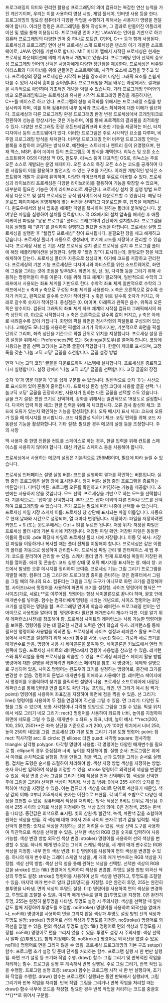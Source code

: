 프로그래밍의 의미와 편리한 활용성
프로그래밍의 의미
컴퓨터는 복잡한 연산 능력을 가진 계산기이며, 우리는 이를 사용하여 영상 시청, 게임 플레이, 인터넷 사용 등을 한다.
프로그래밍의 필요성
컴퓨터가 다양한 작업을 수행하기 위해서는 사용자가 명령을 전달해야 합니다.
이러한 명령은 프로그래밍을 통해 작성되며, 그 결과로 만들어진 어플리케이션 및 앱을 통해 이용됩니다.
프로그래밍 언어 기반
‘JAVA’라는 언어를 기반으로 하고 컴퓨터 프로그래밍의 다양한 언어 중 하나로 포트란, C언어, C++ 등과 함께 사용된다.
프로세싱과 프로그래밍 언어 선택
프로세싱 소개
프로세싱은 댄스와 이가 개발한 소프트웨어로, JAVA 언어를 기반으로 합니다.
MIT 미디어 랩에서 시작된 프로세싱은 현재는 프로세싱 파운데이션에 의해 계속해서 개발되고 있습니다.
프로그래밍 언어 선택의 중요성
프로그래밍 언어의 선택은 사용자에게 다양한 장단점을 제공한다.
프로세싱은 비주얼 아티스트와 디자이너를 위해 만들어진 소프트웨어로, 시각적 요소에 초점을 맞추고 있다.
프로세싱의 장점
프로세싱은 시각적 표현을 강조하여 다양한 그래픽 요소를 손쉽게 다룰 수 있어 시각적 흥미를 끌어냅니다.
프로그래밍을 처음 배우는 과정에서도 결과물을 시각적으로 확인하며 기초적인 개념을 익힐 수 있습니다.
기타 프로그래밍 언어와의 비교
오픈프레임워크는 프로세싱과 유사한 시각적 프로그래밍 환경을 제공하지만, C++를 베이스로 하고 있다.
프로그램의 성능 최적화를 위해서는 프로그래밍 스킬을 향상시켜야 하며, 이를 위해 컴퓨터의 내부 동작과 프로세스 최적화에 대한 이해가 필요하다.
프로세싱과 다른 프로그래밍 환경
프로그래밍 환경 변경
프로세싱에서 프레임워크로 전환하여 성능을 향상시키는 것은 가능하며, 이를 통해 프로젝트의 결과물을 최적화할 수 있다.
다양한 프로그래밍 환경
오픈프레임워크와 비슷한 기능을 제공하는 머신, 터치 디자이너 등의 소프트웨어가 있다.
이러한 프로그램은 주로 시각적인 요소를 다루며, 비주얼 프로그래밍 방식을 채택한다.
비주얼 프로그래밍 언어
비주얼 프로그래밍 언어는 블록을 조합하여 코딩하는 방식으로, 예전에는 스트레치나 엔트리 등이 유명했으며, 현재 맥스, MSP, 퓨어 데이터 등의 프로그램도 이 방식을 채택한다.
리눅스 및 오픈 소스 소프트웨어
OS의 다양성
맥 OS, 윈도우, 리눅스 등이 대표적인 OS로, 리눅스는 주로 오픈 소스로 개발되는 운영 체제이다.
오픈 소스의 특징
오픈 소스는 코드를 공개하여 다른 사람들이 이를 활용하고 발전시킬 수 있는 구조를 가진다.
이러한 개방적인 방식은 소프트웨어 개발과 공유에 유익하며, 다양한 라이브러리를 무료로 이용할 수 있다.
프로세싱과 라이브러리
프로세싱은 다양한 라이브러리를 활용하여 기능을 확장할 수 있으며, 대부분의 필요한 기능은 이미 라이브러리로 제공된다.
프로세싱 설치 및 실행 방법
프로세싱 다운로드 및 설치
프로세싱은 공식 웹사이트에서 다운로드할 수 있습니다.
해당 다운로드 페이지에서 운영체제에 맞는 버전을 선택하고 다운로드한 후, 압축을 해제합니다.
윈도우에서의 설치
압축을 해제한 파일을 복사하여 원하는 폴더에 붙여넣습니다.
붙여넣은 파일을 실행하여 설치를 완료합니다.
맥 OS에서의 설치
압축을 해제한 후 애플리케이션 파일을 "응용 프로그램" 폴더로 드래그하여 간단하게 설치합니다.
프로그램을 처음 실행할 때 "열기"를 클릭하여 실행하고 필요한 설정을 마칩니다.
프로세싱 실행
프로세싱을 실행한 후 "웰컴투 프로세싱" 창이 표시됩니다. 불필요한 창을 체크 해제하고 닫습니다.
프로세싱 폴더가 자동으로 생성되며, 여기에 코드를 저장하고 관리할 수 있습니다.
프로세싱 사용 전 기본 사항
프로세싱 설치 경로
프로세싱 설치 후 프로그램 폴더에 해당 애플리케이션을 실행한다.
실행 후 "웰컴 창"이 표시되는데, 불필요한 창을 체크 해제하여 닫는다.
프로세싱 폴더가 자동으로 생성되며, 여기에 코드를 저장하고 관리한다.
프로세싱의 기본 기능
프로세싱은 디자이너와 아티스트를 위한 소프트웨어로, 화면에 그림을 그리는 것에 초점을 맞추었다.
화면에 점, 선, 원, 다각형 등을 그리기 위해 사용하는 명령어들이 주를 이룬다.
이를 위해 좌표 체계가 필요하며, 일반적으로 수학의 그래프에서 사용되는 좌표 체계를 기반으로 한다.
수학적 좌표 체계
일반적으로 수학의 그래프에서는 x 축과 y 축으로 구성된 좌표 체계를 사용한다.
x 축은 오른쪽으로 갈수록 숫자가 커지고, 왼쪽으로 갈수록 숫자가 작아진다.
y 축은 위로 갈수록 숫자가 커지고, 아래로 갈수록 숫자가 작아진다.
중심점은 (0, 0)이며, 아래쪽과 왼쪽은 음수, 위쪽과 오른쪽은 양수이다.
컴퓨터 그래픽의 좌표 체계
좌표 체계의 시작점
컴퓨터 그래픽에서의 좌측 상단이 (0, 0)으로 시작합니다.
x 축은 오른쪽으로 갈수록 값이 커지고, y 축은 아래로 내려갈수록 값이 커집니다.
화면의 픽셀
화면은 정사각형의 픽셀들로 구성되어 있습니다.
고해상도 모니터를 사용하면 픽셀의 크기가 작아지지만, 기본적으로 화면을 픽셀 단위로 그리며, 좌측 상단을 기준으로 픽셀 단위로 위치를 지정합니다.
프로세싱 설정
환경 설정을 위해서는 Preferences(맥) 또는 Settings(윈도우)를 열어야 합니다.
코딩에 사용되는 글꼴 선택
코딩에는 고정폭 글꼴이 적합합니다.
한글이 제대로 표시되며, 고정폭을 갖춘 '나눔 고딕 코딩' 글꼴을 추천합니다.
글꼴 설정 방법

먼저 '나눔 고딕 코딩' 글꼴을 다운로드하여 시스템에 설치합니다.
프로세싱을 종료하고 다시 실행합니다.
설정 창에서 '나눔 고딕 코딩' 글꼴을 선택합니다.
코딩 글꼴의 장점

숫자 '0'과 영문 대문자 'O'를 쉽게 구분할 수 있습니다.
일반적으로 숫자 '0'는 사선으로 표시되어 있어 혼동이 줄어듭니다.
프로세싱 환경 설정
코딩에 사용할 글꼴 선택: '나눔고딕 코딩' 글꼴을 권장하지만, 사용자가 원하는 다른 글꼴을 선택할 수도 있습니다.
글꼴 크기 설정: 편한 크기로 선택하되, 강좌를 위해서는 일반적으로 18정도로 설정합니다.
다국어 입력 허용 체크: 한글 입력을 위해 꼭 체크합니다.
오류 검사 활성화 체크: 코드에 오류가 있는지 확인하는 기능을 활성화합니다.
오류 메시지 표시 체크: 코드에 오류가 있을 때 메시지를 표시합니다.
코드 자동완성 익히기 체크: 코딩 편의를 위해 코드 자동완성 기능을 활성화합니다.
기타 설정: 필요한 경우 메모리 설정 등을 조정합니다.
주의 사항

맥 사용자 중 한영 전환을 컨트롤 스페이스로 하는 경우, 한글 입력을 위해 컨트롤 스페이스를 사용하지 않아야 합니다. 대신 커맨드 스페이스 등을 사용해야 합니다.

프로세싱에서 사용하는 메모리 설정은 기본적으로 256MB이며, 필요에 따라 늘릴 수 있습니다.

프로세싱 인터페이스 설명
실행 버튼: 코드를 실행하여 결과를 확인하는 버튼입니다. 실행 중인 프로그램은 실행 창에 표시됩니다.
정지 버튼: 실행 중인 프로그램을 종료하는 버튼입니다.
디버깅 버튼: 프로그램 오류를 확인하고 디버깅하는 기능을 제공합니다. 초반에는 사용하지 않을 것입니다.
모드 선택: 프로세싱을 기반으로 하는 모드를 선택합니다. 기본적으로는 '잡아'를 선택합니다.
추가 모드: 잡아 이외의 다른 언어나 모드를 선택하여 프로그래밍할 수 있습니다. 추가 모드는 필요에 따라 나중에 선택할 수 있습니다.
프로세싱 파일 저장
스케치 이름: 프로세싱 창 상단에 표시되는 파일 이름입니다. 자동으로 현재 날짜와 시간으로 설정되며, 열 때마다 변경됩니다.
저장하기: 파일을 저장하려면 커맨드 + S (또는 윈도우에서는 Ctrl + S)를 누르면 됩니다.
저장 위치: 저장된 파일은 프로세싱 폴더 내의 기본 위치에 저장됩니다.
저장된 파일 확인: 저장된 파일은 동일한 이름의 폴더와 .pde 확장자 파일로 프로세싱 폴더 내에 저장됩니다.
이동 및 복사: 저장된 파일을 이동하거나 복사할 때는 폴더 전체를 이동해야 합니다. 프로세싱은 같은 이름의 폴더를 자동으로 생성하여 관리합니다.
프로세싱 파일 관리 및 인터페이스
새 탭 추가: 코드를 분리하여 관리할 수 있음.
스케치 폴더 열기: 현재 프로세싱 파일이 저장된 위치를 열어줌.
에러 및 콘솔창: 코드 실행 상태 및 오류 메시지를 표시하는 창.
에러 창: 코드에서 발생한 오류 메시지를 정리하여 보여줌.
프로세싱 기능: 그림 그리기 프로그램을 개발할 예정.
컴퓨터 그림 그리기와 프로그래밍
종이를 준비하는 것은 컴퓨터에서 그림을 그릴 때의 하나의 요소.
컴퓨터는 그림을 그릴 도구가 아니므로 화면 크기를 결정해야 함.
사이즈(size) 명령어를 사용하여 화면의 크기를 설정함.
사이즈 명령어의 형식은 **사이즈(가로, 세로);**로 이루어짐.
명령어는 항상 세미콜론으로 끝나야 하며, 괄호 안에 매개변수를 넣어줌.
함수는 컴퓨터에게 명령을 내리는 개념으로, 사이즈 명령어는 화면 크기를 설정하는 명령을 함.
프로그래밍 언어의 학습과 레퍼런스
프로그래밍 언어는 언어이므로 사용법을 알아야 함.
명령어마다 필요한 매개변수의 개수가 다름.
이를 알기 위해 레퍼런스(사전)를 참조해야 함.
프로세싱 사이트의 레퍼런스는 사용 가능한 명령어들을 보여줌.
명령어를 찾는 데 필요한 시간과 노력은 언어 학습과 유사.
레퍼런스를 통해 필요한 명령어와 사용법을 익히면 됨.
프로세싱의 사이즈 설정과 레퍼런스 활용
프로세싱에서 사이즈를 설정하기 위해 size() 함수를 사용.
size() 함수는 가로와 세로 크기를 매개변수로 받음.
명령어 사용 시 세미콜론을 붙여야 함.
세미콜론은 키보드에서 엔터 키 왼쪽에 있음.
프로세싱 사이트의 레퍼런스에서 명령어 사용법을 참조할 수 있음.
레퍼런스와 튜토리얼을 통해 프로세싱을 학습할 수 있음.
프로세싱 레퍼런스 페이지 활용 방법
명령어에 대한 설명을 확인하려면 레퍼런스 페이지를 참조.
각 명령어는 예제와 설명으로 구성되어 있음.
사이즈 명령어는 윈도우의 크기를 설정하는 명령어로, 중간에 크기를 변경할 수 없음.
명령어의 문법과 매개변수를 이해하고 사용해야 함.
레퍼런스 페이지에서 명령어를 우클릭하여 찾기를 클릭하면 설명이 나옴.
프로세싱 소프트웨어에 내장된 레퍼런스를 통해 인터넷 연결 없이도 확인 가능.
포인트, 라인, 면 그리기 예시
점 찍기: point() 명령어를 사용하여 좌표값을 지정하여 화면에 점을 찍을 수 있음.
선 그리기: line() 명령어를 사용하여 두 점을 연결하여 직선을 그릴 수 있음.
면 그리기: 다양한 도형을 그릴 수 있으며, 보통 사각형이나 다각형 모양으로 그림을 그릴 수 있음.
픽셀 위치에서 네모 그리기
네모 그리기: rect() 명령어를 사용하여 좌표와 너비, 높이를 지정하여 화면에 네모를 그릴 수 있음.
매개변수: x 좌표, y 좌표, 너비, 높이
예시: **rect(200, 100, 250, 250)**은 좌측 상단을 기준으로 x가 200, y가 100인 위치에서 너비 250, 높이 250의 네모를 그림.
프로세싱 2D 기본 도형 그리기
기본 도형 명령어:
point: 점
rect: 직사각형
arc: 호
circle: 원
ellipse: 타원
quad: 사각형
square: 정사각형
triangle: 삼각형
polygon: 다각형
명령어 사용법:
각 명령어는 다양한 매개변수를 필요로 함.
ellipse의 경우 중심점과 너비, 높이를 지정해야 함.
실행 순서:
프로그램은 위에서 아래로 순차적으로 실행됨.
창을 만들고, 점을 찍고, 선과 도형을 그리는 순서로 실행됨.
겹치는 도형은 순서를 조절하여 처리해야 함.
색상 지정 방법
색상을 지정하는 방법:
숫자 하나만 입력하여 색상을 지정할 수 있음.
stroke 명령어로 외곽선의 색상을 변경할 수 있음.
색상 변경 순서:
그림을 그리기 전에 색상을 먼저 선택해야 함.
색상을 선택한 후에 그림을 그려야 선택한 색상이 적용됨.
색상 값 범위:
0에서 255 사이의 숫자를 입력하여 색상을 지정할 수 있음.
이는 컴퓨터가 색상을 8비트 단위로 계산하기 때문임.
색상 값의 이해:
0부터 255까지의 숫자는 이진수로 표현됨.
각 비트의 조합으로 다양한 색상을 표현할 수 있음.
컴퓨터에서 색상을 처리하는 방식:
색상은 8비트 단위로 계산됨.
0에서 255 사이의 숫자로 색상을 지정해야 함.
색상 값의 의미:
0은 검정색, 255는 흰색을 나타냄.
중간값은 회색으로 표시됨.
빛의 삼원색:
빨간색, 녹색, 파란색 값을 조합하여 원하는 색상을 만듦.
각 색상에 대해 0에서 255 사이의 숫자로 밝기 값을 입력함.
색상 선택의 불편함:
숫자로 색상을 지정하는 것은 어려울 수 있음.
색상 선택 도구를 사용하여 직관적으로 색상을 선택할 수 있음.
선택한 색상의 RGB 값을 숫자로 입력하여 사용 가능함.
색상 변경 방법
외곽선 색상 변경:
stroke() 명령어를 사용하여 선의 색상을 변경할 수 있음.
하나의 매개 변수로는 그레이 스케일 색상을, 세 개의 매개 변수로는 RGB 색상을 지정함.
내부 면의 색상 변경:
fill() 명령어를 사용하여 면의 색상을 변경할 수 있음.
하나의 매개 변수로는 그레이 스케일 색상을, 세 개의 매개 변수로는 RGB 색상을 지정함.
색상 선택 방법:
색상 선택 창을 통해 원하는 색상을 선택함.
선택한 색상의 RGB 값을 stroke() 또는 fill() 명령어에 입력하여 색상을 변경함.
투명도 설정 방법
외곽선 색상의 투명도 설정:
stroke() 명령어를 사용하여 선의 색상을 변경하고, 투명도를 조절할 수 있음.
마지막 매개 변수로 알파 값(투명도)을 지정함. 0은 완전히 투명, 255는 완전히 불투명을 나타냄.
면의 색상의 투명도 설정:
fill() 명령어를 사용하여 면의 색상을 변경하고, 투명도를 조절할 수 있음.
마지막 매개 변수로 알파 값(투명도)을 지정함. 0은 완전히 투명, 255는 완전히 불투명을 나타냄.
투명도 설정 시 주의사항:
색상을 선택할 때 알파 값도 함께 지정하여 투명도를 조절함.
noStroke() 명령어를 사용하여 외곽선을 없애거나, noFill() 명령어를 사용하여 면을 그리지 않음
색상과 투명도 설정 방법
선의 색상과 투명도 설정:
stroke() 명령어로 선의 색상과 투명도를 지정함.
noStroke() 명령어로 외곽선을 없앨 수 있음.
면의 색상과 투명도 설정:
fill() 명령어로 면의 색상과 투명도를 지정함.
noFill() 명령어로 면을 그리지 않을 수 있음.
투명도 설정 시 주의사항:
색상 선택 시 알파 값(투명도)도 함께 지정해야 함.
noStroke() 명령어로 외곽선을 없앨 수 있음.
noFill() 명령어로 면을 그리지 않을 수 있음.
프로세싱 프로그래밍의 기본 구조
setup() 함수: 프로그램 초기 설정 및 준비 단계를 처리하는 함수.
프로그램 실행 시 한 번만 실행됨.
화면 크기 설정 등 초기화 작업 수행.
draw() 함수: 그림 그리기 및 반복적인 작업을 처리하는 함수.
프로그램 실행 후 계속해서 반복 실행됨.
주로 그림 그리기, 반복 작업 등을 수행함.
프로그램 실행 흐름:
setup() 함수는 프로그램 시작 시 한 번 실행되며, 초기화 작업을 수행함.
draw() 함수는 프로그램이 실행되는 동안 반복해서 실행되며, 그림 그리기와 반복 작업을 처리함.
반복 작업:
그림을 그리거나 반복 작업을 처리할 때는 draw() 함수 내부에 코드를 작성함.
필요한 경우 반복 작업을 처리하는 코드를 중괄호 **{}**로 묶어서 구분함.

